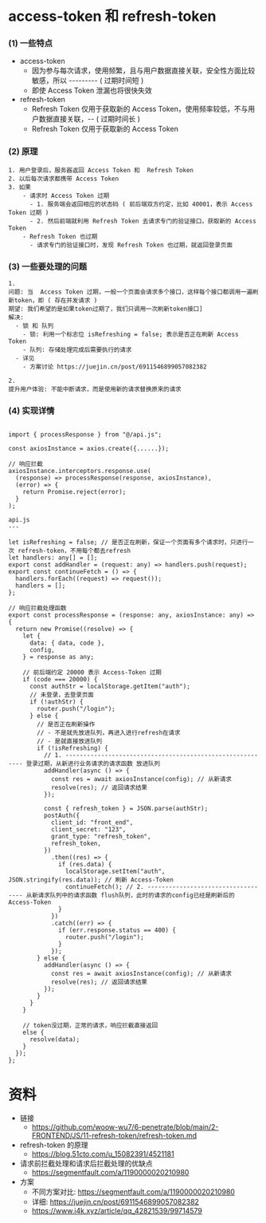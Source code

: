 # access-token 和 refresh-token

### (1) 一些特点

- access-token
  - 因为参与每次请求，使用频繁，且与用户数据直接关联，安全性方面比较敏感，所以 --------- ( 过期时间短 )
  - 即使 Access Token 泄漏也将很快失效
- refresh-token
  - Refresh Token 仅用于获取新的 Access Token，使用频率较低，不与用户数据直接关联，-- ( 过期时间长 )
  - Refresh Token 仅用于获取新的 Access Token

### (2) 原理

```
1. 用户登录后，服务器返回 Access Token 和  Refresh Token
2. 以后每次请求都携带 Access Token
3. 如果
    - 请求时 Access Token 过期
      - 1. 服务端会返回相应的状态码 ( 前后端双方约定，比如 40001，表示 Access Token 过期 )
      - 2. 然后前端就利用 Refresh Token 去请求专门的验证接口，获取新的 Access Token
    - Refresh Token 也过期
      - 请求专门的验证接口时，发现 Refresh Token 也过期，就返回登录页面
```

### (3) 一些要处理的问题

```
1.
问题: 当  Access Token 过期，一般一个页面会请求多个接口，这样每个接口都调用一遍刷新token，即 ( 存在并发请求 )
期望: 我们希望的是如果token过期了，我们只调用一次刷新token接口]
解决:
  - 锁 和 队列
    - 锁: 利用一个标志位 isRefreshing = false; 表示是否正在刷新 Access Token
    - 队列: 存储处理完成后需要执行的请求
  - 详见
    - 方案讨论 https://juejin.cn/post/6911546899057082382

2.
提升用户体验: 不能中断请求，而是使用新的请求替换原来的请求
```

### (4) 实现详情

```

import { processResponse } from "@/api.js";

const axiosInstance = axios.create({......});

// 响应拦截
axiosInstance.interceptors.response.use(
  (response) => processResponse(response, axiosInstance),
  (error) => {
    return Promise.reject(error);
  }
);
```

```
api.js
---

let isRefreshing = false; // 是否正在刷新，保证一个页面有多个请求时，只进行一次 refresh-token，不用每个都去refresh
let handlers: any[] = [];
export const addHandler = (request: any) => handlers.push(request);
export const continueFetch = () => {
  handlers.forEach((request) => request());
  handlers = [];
};

// 响应拦截处理函数
export const processResponse = (response: any, axiosInstance: any) => {
  return new Promise((resolve) => {
    let {
      data: { data, code },
      config,
    } = response as any;

    // 前后端约定 20000 表示 Access-Token 过期
    if (code === 20000) {
      const authStr = localStorage.getItem("auth");
      // 未登录，去登录页面
      if (!authStr) {
        router.push("/login");
      } else {
        // 是否正在刷新操作
        // - 不是就先放进队列，再进入进行refresh在请求
        // - 是就直接放进队列
        if (!isRefreshing) {
          // 1. ---------------------------------------------------------- 登录过期，从新进行业务请求的请求函数 放进队列
          addHandler(async () => {
            const res = await axiosInstance(config); // 从新请求
            resolve(res); // 返回请求结果
          });

          const { refresh_token } = JSON.parse(authStr);
          postAuth({
            client_id: "front_end",
            client_secret: "123",
            grant_type: "refresh_token",
            refresh_token,
          })
            .then((res) => {
              if (res.data) {
                localStorage.setItem("auth", JSON.stringify(res.data)); // 刷新 Access-Token
                continueFetch(); // 2. ----------------------------------- 从新请求队列中的请求函数 flush队列，此时的请求的config已经是刷新后的Access-Token
              }
            })
            .catch((err) => {
              if (err.response.status == 400) {
                router.push("/login");
              }
            });
        } else {
          addHandler(async () => {
            const res = await axiosInstance(config); // 从新请求
            resolve(res); // 返回请求结果
          });
        }
      }
    }

    // token没过期，正常的请求，响应拦截直接返回
    else {
      resolve(data);
    }
  });
};
```

# 资料

- 链接
  - https://github.com/woow-wu7/6-penetrate/blob/main/2-FRONTEND/JS/11-refresh-token/refresh-token.md
- refresh-token 的原理
  - https://blog.51cto.com/u_15082391/4521181
- 请求前拦截处理和请求后拦截处理的优缺点
  - https://segmentfault.com/a/1190000020210980
- 方案
  - 不同方案对比: https://segmentfault.com/a/1190000020210980
  - 详细: https://juejin.cn/post/6911546899057082382
  - https://www.i4k.xyz/article/qq_42821539/99714579

